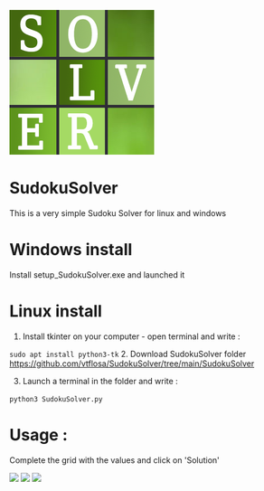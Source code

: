 ![](https://github.com/vtflosa/SudokuSolver/blob/main/SudokuSolver/SudokuSolver.png?raw=true)

# SudokuSolver

This is a very simple Sudoku Solver for linux and windows

# Windows install
Install setup_SudokuSolver.exe and launched it

# Linux install

   1. Install tkinter on your computer - open terminal and write :

```sudo apt install python3-tk```
   2. Download SudokuSolver folder
https://github.com/vtflosa/SudokuSolver/tree/main/SudokuSolver

   3. Launch a terminal in the folder and write :

```python3 SudokuSolver.py```

# Usage :
   Complete the grid with the values and click on 'Solution'
   
![](https://github.com/vtflosa/SudokuSolver/blob/main/Images/Empty_grid.png?raw=true)
![](https://github.com/vtflosa/SudokuSolver/blob/main/Images/Filled_grid.png?raw=true)
![](https://github.com/vtflosa/SudokuSolver/blob/main/Images/solved_grid.png?raw=true)
